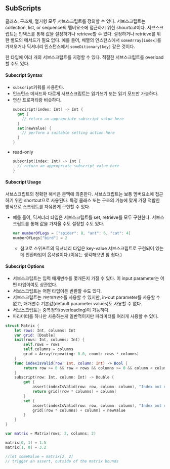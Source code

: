 ## SubScripts

클래스, 구조체, 열거형 모두 서브스크립트를 정의할 수 있다.
서브스크립트는 collection, list, or sequence의 멤버요소에 접근하기 위한 shourtcut이다.
서브스크립트는 인덱스를 통해 값을 설정하거나 retrieve할 수 있다. 설정하거나 retrieve를 위한 별도의 메서드가 필요 없다.
예를 들어, 배열의 인스턴스에서 `someArray[index]`를 가져오거나 딕셔너리 인스턴스에서 `someDitionary[key]` 같은 것이다.

한 타입에 여러 개의 서브스크립트를 지정할 수 있다. 적절한 서브스크립트를 overload 할 수도 있다.

#### Subscript Syntax
  - `subscript`키워를 사용한다.
  - 인스턴스 메서드와 다르게 서브스크립트는 읽기쓰기 또는 읽기 모드만 가능하다.
  - 연산 프로퍼티랑 비슷하다.
      ```swift
      subsciript(index: Int) -> Int {
        get {
          // return an appropriate subscript value here
        }
        set(newValue) {
          // perform a suitable setting action here
        }
      }
      ```
  - read-only
      ```swift
      subscript(index: Int) -> Int {
        // return an appropriate subscript value here
      }
      ```

#### Subscript Usage
서브스크립트의 정확한 해석은 문맥에 의존한다. 서브스크립트는 보통 멤버요소에 접근하기 위한 shortcut으로 사용된다. 특정 클래스 또는 구조의 기능에 맞게 가장 적합한 방식으로 스크립트를 자유롭게 구현할 수 있다.
* 예를 들어, 딕셔너리 타입은 서브스크립트를 set, retrieve를 모두 구현한다. 서브스크립트를 통해 값을 가져올 수도 설정할 수도 있다.
    ```swift
    var numberOfLegs = ["spider": 8, "ant": 6, "cat": 4]
    numberOfLegs["bird"] = 2
    ```
    * 참고로 스위프트의 딕셔너리 타입은 key-value 서브스크립트로 구현되어 있는데 반환타입이 옵셔널이다.(이유는 생각해보면 참 쉽다.)

#### Subscript Options
* 서브스크립트는 입력 매개변수를 몇개든지 가질 수 있다. 이 input parameter는 어떤 타입이여도 상관없다.
* 서브스크립트는 어떤 타입이든 반환할 수도 있다.
* 서브스크립트는 `가변매개변수`를 사용할 수 있지만, in-out parameter를 사용할 수 없고, 매개변수 기본값(default parameter values)도 사용할 수 없다.
* 서브스크립트는 중복정의(overloading)이 가능하다.
* 파라미터를 하나만 사용하는게 일반적이지만 파라미터를 여러개 사용할 수 있다.
```swift
struct Matrix {
    let rows: Int, columns: Int
    var grid: [Double]
    init(rows: Int, columns: Int) {
        self.rows = rows
        self.columns = columns
        grid = Array(repeating: 0.0, count: rows * columns)
    }
    func indexIsValid(row: Int, column: Int) -> Bool {
        return row >= 0 && row < rows && columns >= 0 && column < columns
    }
    subscript(row: Int, column: Int) -> Double {
        get {
            assert(indexIsValid(row: row, column: column), "Index out of range")
            return grid[(row * columns) + column]
        }
        set {
            assert(indexIsValid(row: row, column: column), "Index out of range")
            grid[(row * columns) + column] = newValue
        }
    }
}

var matrix = Matrix(rows: 2, columns: 2)

matrix[0, 1] = 1.5
matrix[1, 0] = 3.2

//let someValue = matrix[2, 2]
// trigger an assert, outside of the matrix bounds
```
